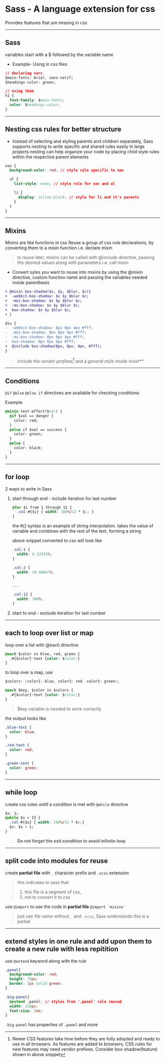 # Sass - A language extension for css

Provides features that are missing in css

___

## Sass

variables start with a $ followed by the variable name

- Example-
Using in css files

```css
// declaring vars
$main-fonts: Arial, sans-serif;
$headings-color: green;

// using them
h1 {
  font-family: $main-fonts;
  color: $headings-color;
}
```

___

## Nesting css rules for better structure

- Instead of selecting and styling parents and children separately, Sass supports nesting to write specific and shared rules easily
  In large projects nesting can help organize your code by placing child style rules within the respective parent elements

```css
nav {
  background-color: red; // style rule specific to nav

  ul {
    list-style: none; // style rule for nav and ul

    li {
      display: inline-block; // style for li and it's parents
    }
  }
}
```

____

## Mixins

Mixins are like functions in css
Reuse a group of css rule declarations, by converting them to a mixin function i.e. declare mixin
> to reuse later, mixins can be called with @include directive, passing the desired values along with parameters i.e. call mixin

- Convert syles you want to reuse into mixins by using the @mixin directive, custom function name and passing the variables needed inside parenthesis

```diff
+ @mixin box-shadow($x, $y, $blur, $c){
+  -webkit-box-shadow: $x $y $blur $c;
+  -moz-box-shadow: $x $y $blur $c;
+  -ms-box-shadow: $x $y $blur $c;
+  box-shadow: $x $y $blur $c;
+ }

div {
-  -webkit-box-shadow: 0px 0px 4px #fff;
-  -moz-box-shadow: 0px 0px 4px #fff;
-  -ms-box-shadow: 0px 0px 4px #fff;
-  box-shadow: 0px 0px 4px #fff;
+  @include box-shadow(0px, 0px, 4px, #fff);
}
```

> include the _vendor prefixes_[^vp] and a _general style_ inside mixin**

____

## Conditions

`@if` `@else` `@else if` directives are available for checking conditions

Example

```css
@mixin text-effect($val) {
  @if $val == danger {
    color: red;
  }
  @else if $val == success {
    color: green;
  }
  @else {
    color: black;
  }
}
```

____

## for loop

2 ways to write in Sass

1. start through end - include iteration for last number

    ```css
    @for $i from 1 through 12 {
      .col-#{$i} { width: 100%/12 * $i; }
    }
    ```

    the #{} syntax is an example of string interpolation. takes the value of variable and combines with the rest of the text, forming a string

    above snippet converted to css will look like

    ```css
    .col-1 {
      width: 8.33333%;
    }

    .col-2 {
      width: 16.66667%;
    }

    ...

    .col-12 {
      width: 100%;
    }
    ```

2. start to end - exclude iteration for last number

____

## each to loop over list or map

loop over a list with @each directive

```css
@each $color in blue, red, green {
  .#{$color}-text {color: $color;}
}
```

to loop over a map, use

```css
$colors: (color1: blue, color2: red, color3: green);

@each $key, $color in $colors {
  .#{$color}-text {color: $color;}
}
```

> $key variable is needed to work correctly

the output looks like

```css
.blue-text {
  color: blue;
}

.red-text {
  color: red;
}

.green-text {
  color: green;
}
```

___

## while loop

create css rules untill a condition is met with `@while` directive

```css
$x: 1;
@while $x < 13 {
  .col-#{$x} { width: 100%/12 * $x;}
  $x: $x + 1;
}
```

> __Do not forget the exit condition to avoid infinite loop__

___

## split code into modules for reuse

create __partial file__ with `_` character prefix and `.scss` extension
> this indicates to sass that
> 1. this file is a segment of css,
> 2. not to convert it to css

use `@import` to use the code in __partial file__
`@import 'mixins'`
> just use file name without `_` and `.scss`, Sass understands this is a partial

___

## extend styles in one rule and add upon them to create a new rule with less repitition

use `@extend` keyword along with the rule

```css
.panel{
  background-color: red;
  height: 70px;
  border: 2px solid green;
}

.big-panel{
  @extend .panel; // styles from '.panel' rule reused
  width: 150px;
  font-size: 2em;
}
```

`.big-panel` has properties of `.panel` and more

[^vp]: Newer CSS features take time before they are fully adopted and ready to use in all browsers. As features are added to browsers, CSS rules for new features may need vendor prefixes. Consider box-shadow(feature) shown in above snippet
